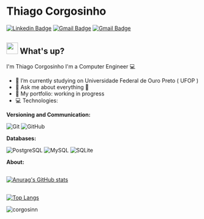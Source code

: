 # Thiago Corgosinho
[![Linkedin Badge](https://img.shields.io/badge/-Thiago%20Corgosinho-blue?style=flat-square&logo=Linkedin&logoColor=white&link=http://linkedin.com/in/fabio-soaresv)]([http://linkedin.com/in/fabio-soaresv](https://www.linkedin.com/in/thiago-corgosinho-silva-a371b71bb/)) 
[![Gmail Badge](https://img.shields.io/badge/-thiago.acto@gmail.com-c14438?style=flat-square&logo=Gmail&logoColor=white&link=mailto:thiago.acto@gmail.com)](mailto:thiago.acto@gmail.com)
[![Gmail Badge](https://img.shields.io/badge/-thiago.acto@hotmail.com-0078D4?logo=microsoft-outlook&logoColor=white&labelColor=0078D4&link=mailto:thiago.acto@hotmail.com)](mailto:thiago.acto@hotmail.com)

## <img src="https://media.giphy.com/media/hvRJCLFzcasrR4ia7z/giphy.gif" width="30px"> What's up? 
I'm Thiago Corgosinho
I'm a Computer Engineer :computer:

- :rocket:   I’m currently studying on Universidade Federal de Ouro Preto ( UFOP )
- 💬   Ask me about everything :beer:
- 🔭 My portfolio: working in progress
- :computer: Technologies:


**Versioning and Communication:**

<img src="https://img.shields.io/badge/-Git-F05032?logo=git&logoColor=white&labelColor=F05032" alt="Git" /> <img src="https://img.shields.io/badge/-GitHub-181717?logo=github&logoColor=white&labelColor=181717" alt="GitHub" />

**Databases:**

<img src="https://img.shields.io/badge/-PostgreSQL-336791?logo=postgresql&logoColor=white&labelColor=336791" alt="PostgreSQL" /> <img src="https://img.shields.io/badge/-MySQL-4479A1?logo=mysql&logoColor=white&labelColor=4479A1" alt="MySQL" /> <img src="https://img.shields.io/badge/-SQLite-003B57?logo=sqlite&logoColor=white&labelColor=003B57" alt="SQLite" />


**About:**
##
[![Anurag's GitHub stats](https://github-readme-stats.vercel.app/api?username=corgosinn&count_private=true&show_icons=true&theme=cobalt)](https://github.com/corgosinn/github-readme-stats)
##
[![Top Langs](https://github-readme-stats.vercel.app/api/top-langs/?username=corgosinn&langs_count=6)](https://github.com/corgosinn/github-readme-stats)



<p align="left"> <img src="https://komarev.com/ghpvc/?username=corgosinn&label=Profile%20views&color=0e75b6&style=flat" alt="corgosinn" /> </p>
